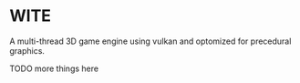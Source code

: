 # WITE
A multi-thread 3D game engine using vulkan and optomized for precedural graphics.

TODO more things here

